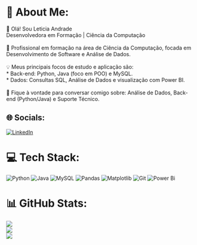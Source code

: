 # 💫 About Me:
👋 Olá! Sou Leticia Andrade<br>Desenvolvedora em Formação | Ciência da Computação<br><br>🚀 Profissional em formação na área de Ciência da Computação, focada em Desenvolvimento de Software e Análise de Dados.<br><br>💡 Meus principais focos de estudo e aplicação são:<br>* Back-end: Python, Java (foco em POO) e MySQL.<br>* Dados: Consultas SQL, Análise de Dados e visualização com Power BI.<br><br>🤝 Fique à vontade para conversar comigo sobre: Análise de Dados, Back-end (Python/Java) e Suporte Técnico.


## 🌐 Socials:
[![LinkedIn](https://img.shields.io/badge/LinkedIn-%230077B5.svg?logo=linkedin&logoColor=white)](https://linkedin.com/in/www.linkedin.com/in/letíciaandrade16) 

# 💻 Tech Stack:
![Python](https://img.shields.io/badge/python-3670A0?style=for-the-badge&logo=python&logoColor=ffdd54) ![Java](https://img.shields.io/badge/java-%23ED8B00.svg?style=for-the-badge&logo=openjdk&logoColor=white) ![MySQL](https://img.shields.io/badge/mysql-4479A1.svg?style=for-the-badge&logo=mysql&logoColor=white) ![Pandas](https://img.shields.io/badge/pandas-%23150458.svg?style=for-the-badge&logo=pandas&logoColor=white) ![Matplotlib](https://img.shields.io/badge/Matplotlib-%23ffffff.svg?style=for-the-badge&logo=Matplotlib&logoColor=black) ![Git](https://img.shields.io/badge/git-%23F05033.svg?style=for-the-badge&logo=git&logoColor=white) ![Power Bi](https://img.shields.io/badge/power_bi-F2C811?style=for-the-badge&logo=powerbi&logoColor=black)
# 📊 GitHub Stats:
![](https://github-readme-stats.vercel.app/api?username=LeticiaAndrade16&theme=onedark&hide_border=false&include_all_commits=false&count_private=false)<br/>
![](https://nirzak-streak-stats.vercel.app/?user=LeticiaAndrade16&theme=onedark&hide_border=false)<br/>
![](https://github-readme-stats.vercel.app/api/top-langs/?username=LeticiaAndrade16&theme=onedark&hide_border=false&include_all_commits=false&count_private=false&layout=compact)

<!-- Proudly created with GPRM ( https://gprm.itsvg.in ) -->
